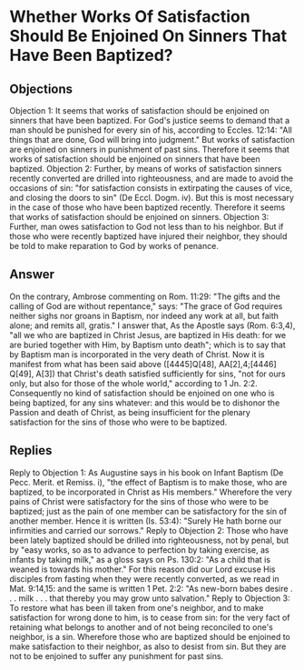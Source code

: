 # Whether Works Of Satisfaction Should Be Enjoined On Sinners That Have Been Baptized?
## Objections
Objection 1: It seems that works of satisfaction should be enjoined on sinners that have been baptized. For God's justice seems to demand that a man should be punished for every sin of his, according to Eccles. 12:14: "All things that are done, God will bring into judgment." But works of satisfaction are enjoined on sinners in punishment of past sins. Therefore it seems that works of satisfaction should be enjoined on sinners that have been baptized.
Objection 2: Further, by means of works of satisfaction sinners recently converted are drilled into righteousness, and are made to avoid the occasions of sin: "for satisfaction consists in extirpating the causes of vice, and closing the doors to sin" (De Eccl. Dogm. iv). But this is most necessary in the case of those who have been baptized recently. Therefore it seems that works of satisfaction should be enjoined on sinners.
Objection 3: Further, man owes satisfaction to God not less than to his neighbor. But if those who were recently baptized have injured their neighbor, they should be told to make reparation to God by works of penance.
## Answer
On the contrary, Ambrose commenting on Rom. 11:29: "The gifts and the calling of God are without repentance," says: "The grace of God requires neither sighs nor groans in Baptism, nor indeed any work at all, but faith alone; and remits all, gratis."
I answer that, As the Apostle says (Rom. 6:3,4), "all we who are baptized in Christ Jesus, are baptized in His death: for we are buried together with Him, by Baptism unto death"; which is to say that by Baptism man is incorporated in the very death of Christ. Now it is manifest from what has been said above ([4445]Q[48], AA[2],4;[4446] Q[49], A[3]) that Christ's death satisfied sufficiently for sins, "not for ours only, but also for those of the whole world," according to 1 Jn. 2:2. Consequently no kind of satisfaction should be enjoined on one who is being baptized, for any sins whatever: and this would be to dishonor the Passion and death of Christ, as being insufficient for the plenary satisfaction for the sins of those who were to be baptized.
## Replies
Reply to Objection 1: As Augustine says in his book on Infant Baptism (De Pecc. Merit. et Remiss. i), "the effect of Baptism is to make those, who are baptized, to be incorporated in Christ as His members." Wherefore the very pains of Christ were satisfactory for the sins of those who were to be baptized; just as the pain of one member can be satisfactory for the sin of another member. Hence it is written (Is. 53:4): "Surely He hath borne our infirmities and carried our sorrows."
Reply to Objection 2: Those who have been lately baptized should be drilled into righteousness, not by penal, but by "easy works, so as to advance to perfection by taking exercise, as infants by taking milk," as a gloss says on Ps. 130:2: "As a child that is weaned is towards his mother." For this reason did our Lord excuse His disciples from fasting when they were recently converted, as we read in Mat. 9:14,15: and the same is written 1 Pet. 2:2: "As new-born babes desire . . . milk . . . that thereby you may grow unto salvation."
Reply to Objection 3: To restore what has been ill taken from one's neighbor, and to make satisfaction for wrong done to him, is to cease from sin: for the very fact of retaining what belongs to another and of not being reconciled to one's neighbor, is a sin. Wherefore those who are baptized should be enjoined to make satisfaction to their neighbor, as also to desist from sin. But they are not to be enjoined to suffer any punishment for past sins.
